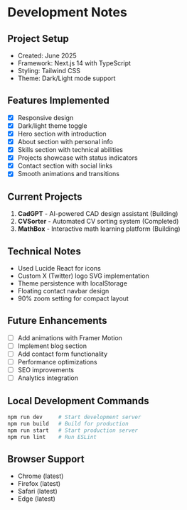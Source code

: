 # Development Notes

## Project Setup
- Created: June 2025
- Framework: Next.js 14 with TypeScript
- Styling: Tailwind CSS
- Theme: Dark/Light mode support

## Features Implemented
- [x] Responsive design
- [x] Dark/light theme toggle
- [x] Hero section with introduction
- [x] About section with personal info
- [x] Skills section with technical abilities
- [x] Projects showcase with status indicators
- [x] Contact section with social links
- [x] Smooth animations and transitions

## Current Projects
1. **CadGPT** - AI-powered CAD design assistant (Building)
2. **CVSorter** - Automated CV sorting system (Completed)
3. **MathBox** - Interactive math learning platform (Building)

## Technical Notes
- Used Lucide React for icons
- Custom X (Twitter) logo SVG implementation
- Theme persistence with localStorage
- Floating contact navbar design
- 90% zoom setting for compact layout

## Future Enhancements
- [ ] Add animations with Framer Motion
- [ ] Implement blog section
- [ ] Add contact form functionality
- [ ] Performance optimizations
- [ ] SEO improvements
- [ ] Analytics integration

## Local Development Commands
```bash
npm run dev     # Start development server
npm run build   # Build for production
npm run start   # Start production server
npm run lint    # Run ESLint
```

## Browser Support
- Chrome (latest)
- Firefox (latest)
- Safari (latest)
- Edge (latest)

